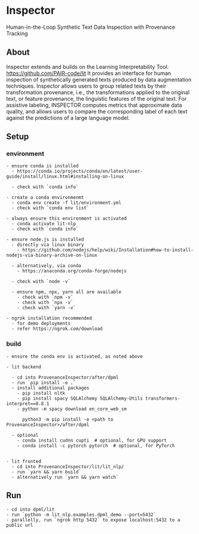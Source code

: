 # Inspector

Human-in-the-Loop Synthetic Text Data Inspection
with Provenance Tracking

## About
Inspector extends and builds on the Learning Interpretability Tool: https://github.com/PAIR-code/lit
It provides an interface for human inspection of synthetically generated texts produced by data augmentation techniques. 
Inspector allows users to group related texts by their transformation provenance, i.e., the transformations
applied to the original text, or feature provenance, the linguistic features of the original
text. 
For assistive labeling, INSPECTOR computes metrics that approximate data quality, and
allows users to compare the corresponding label of each text against the predictions of a large language model.



## Setup

### environment
```
- ensure conda is installed
  - https://conda.io/projects/conda/en/latest/user-guide/install/linux.html#installing-on-linux 

  - check with `conda info`

- create a conda environmenmt
  - conda env create -f lit/environment.yml
  - check with `conda env list`

- always ensure this environment is activated
  - conda activate lit-nlp
  - check with `conda info`

- ensure node.js is installed
  - directly via linux binary
    - https://github.com/nodejs/help/wiki/Installation#how-to-install-nodejs-via-binary-archive-on-linux

  - alternatively, via conda
    - https://anaconda.org/conda-forge/nodejs
  
  - check with `node -v`
  
  - ensure npm, npx, yarn all are available
    - check with `npm -v`
    - check with `npx -v`
    - check with `yarn -v`

- ngrok installation recommended
  - for demo deployments
  - refer https://ngrok.com/download
```


### build
```
- ensure the conda env is activated, as noted above

- lit backend
  
  - cd into ProvenanceInspector/after/dpml
  - run `pip install -e .`
  - install additional packages
    - pip install nltk
    - pip install spacy SQLAlchemy SQLAlchemy-Utils transformers-interpret==0.8.1
    - python -m spacy download en_core_web_sm

      python3 -m pip install -e <path to ProvenanceInspector>/after/dpml  

  - optional
    - conda install cudnn cupti  # optional, for GPU support
    - conda install -c pytorch pytorch  # optional, for PyTorch


- lit fronted
  - cd into ProvenanceInspector/lit/lit_nlp/
  - run `yarn && yarn build`
  - alternatively run `yarn && yarn watch`
```


## Run
```
- cd into dpml/lit
- run `python -m lit_nlp.examples.dpml_demo --port=5432`
- parallelly, run `ngrok http 5432` to expose localhost:5432 to a public url
```
